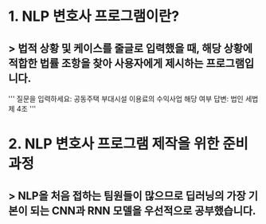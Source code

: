 # 1. NLP 변호사 프로그램이란?
## > 법적 상황 및 케이스를 줄글로 입력했을 때, 해당 상황에 적합한 법률 조항을 찾아 사용자에게 제시하는 프로그램입니다.
'''
질문을 입력하세요: 공동주택 부대시설 이용료의 수익사업 해당 여부
답변: 법인 세법 제 4조
'''

# 2. NLP 변호사 프로그램 제작을 위한 준비과정
## > NLP을 처음 접하는 팀원들이 많으므로 딥러닝의 가장 기본이 되는 CNN과 RNN 모델을 우선적으로 공부했습니다. 
